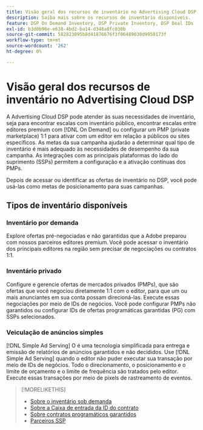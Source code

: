 ```yaml
---
title: Visão geral dos recursos de inventário no Advertising Cloud DSP
description: Saiba mais sobre os recursos de inventário disponíveis.
feature: DSP On Demand Inventory, DSP Private Inventory, DSP Deal IDs
exl-id: b3d0b96e-e638-4bd2-ba14-d348a8fc030b
source-git-commit: 582823095b8d41876676f3f06489030d9950173f
workflow-type: tm+mt
source-wordcount: '262'
ht-degree: 0%

---
```


# Visão geral dos recursos de inventário no Advertising Cloud DSP

A Advertising Cloud DSP pode atender às suas necessidades de inventário, seja para encontrar escalas com inventário público, encontrar escalas entre editores premium com [!DNL On Demand] ou configurar um PMP (private marketplace) 1:1 para ativar com um editor em relação a públicos ou sites específicos. As metas da sua campanha ajudarão a determinar qual tipo de inventário é mais adequado às necessidades de desempenho da sua campanha. As integrações com as principais plataformas do lado do suprimento (SSPs) permitem a configuração e a ativação contínuas dos PMPs.

Depois de acessar ou identificar as ofertas de inventário no DSP, você pode usá-las como metas de posicionamento para suas campanhas.

## Tipos de inventário disponíveis

### Inventário por demanda

Explore ofertas pré-negociadas e não garantidas que a Adobe preparou com nossos parceiros editores premium. Você pode acessar o inventário dos principais editores na região sem precisar de negociações ou contratos 1:1.

### Inventário privado

Configure e gerencie ofertas de mercados privados (PMPs), que são ofertas que você negociou diretamente 1:1 com o editor, para que um ou mais anunciantes em sua conta possam direcioná-las. Execute essas negociações por meio de IDs de negócios. Você pode configurar PMPs não garantidos ou configurar IDs de ofertas programáticas garantidas (PG) com SSPs selecionados.

### Veiculação de anúncios simples

[!DNL Simple Ad Serving] O é uma tecnologia simplificada para entrega e emissão de relatórios de anúncios garantidos e não decididos. Use [!DNL Simple Ad Serving] quando o editor não puder executar sua transação por meio de IDs de negócios. Todo o direcionamento, o posicionamento e o limite de orçamento e o limite de frequência são tratados pelo editor. Execute essas transações por meio de pixels de rastreamento de eventos.

>[!MORELIKETHIS]
>
>* [Sobre o inventário sob demanda](on-demand-inventory-about.md)
>* [Sobre a Caixa de entrada da ID do contrato](deal-id-inbox-about.md)
>* [Sobre contratos programáticos garantidos](programmatic-guaranteed-about.md)
>* [Parceiros SSP](ssp-partners.md)

<!-- >* [About Private Inventory](private-inventory-about.md) -->
